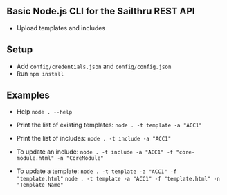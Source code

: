 ## Basic Node.js CLI for the Sailthru REST API

* Upload templates and includes

## Setup

* Add `config/credentials.json` and `config/config.json`
* Run `npm install`

## Examples

* Help
	`node . --help`

* Print the list of existing templates:
	`node . -t template -a "ACC1"`

* Print the list of includes:
	`node . -t include -a "ACC1"`


* To update an include:
	`node . -t include -a "ACC1" -f "core-module.html" -n "CoreModule"`

* To update a template:
	`node . -t template -a "ACC1" -f "template.html"`
	`node . -t template -a "ACC1" -f "template.html" -n "Template Name"`
